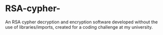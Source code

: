 # RSA-cypher-
An RSA cypher decryption and encryption software developed without the use of libraries/imports, created for a coding challenge at my university.
